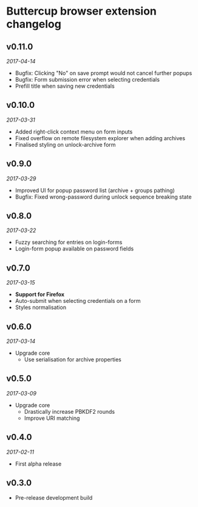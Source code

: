 # Buttercup browser extension changelog

## v0.11.0
_2017-04-14_

 * Bugfix: Clicking "No" on save prompt would not cancel further popups
 * Bugfix: Form submission error when selecting credentials
 * Prefill title when saving new credentials

## v0.10.0
_2017-03-31_

 * Added right-click context menu on form inputs
 * Fixed overflow on remote filesystem explorer when adding archives
 * Finalised styling on unlock-archive form

## v0.9.0
_2017-03-29_

 * Improved UI for popup password list (archive + groups pathing)
 * Bugfix: Fixed wrong-password during unlock sequence breaking state

## v0.8.0
_2017-03-22_

 * Fuzzy searching for entries on login-forms
 * Login-form popup available on password fields

## v0.7.0
_2017-03-15_

 * **Support for Firefox**
 * Auto-submit when selecting credentials on a form
 * Styles normalisation

## v0.6.0
_2017-03-14_

 * Upgrade core
    * Use serialisation for archive properties

## v0.5.0
_2017-03-09_

 * Upgrade core
    * Drastically increase PBKDF2 rounds
    * Improve URI matching

## v0.4.0
_2017-02-11_

 * First alpha release

## v0.3.0

 * Pre-release development build
